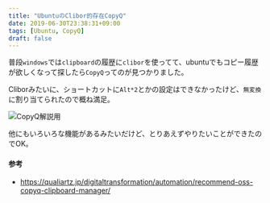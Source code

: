 ```yaml
---
title: "UbuntuのClibor的存在CopyQ"
date: 2019-06-30T23:38:31+09:00
tags: [Ubuntu, CopyQ]
draft: false
---
```

普段`windows`では`clipboard`の履歴に`clibor`を使ってて、ubuntuでもコピー履歴が欲しくなって探したら`CopyQ`ってのが見つかりました。

Cliborみたいに、ショートカットに`Alt*2`とかの設定はできなかったけど、`無変換`に割り当てられたので概ね満足。

![CopyQ解説用](/copyQ/CopyQ-SettingPoint.png)

他にもいろいろな機能があるみたいだけど、とりあえずやりたいことができたのでOK。

#### 参考
- https://qualiartz.jp/digitaltransformation/automation/recommend-oss-copyq-clipboard-manager/